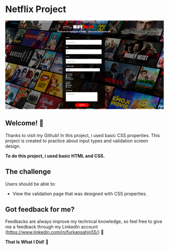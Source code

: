 # Netflix Project

![Design preview for validation page](./img/Project_001_.png)

## Welcome! 👋

Thanks to visit my Github! In this project, i used basic CSS properties. This project is created to practice about input types and validation screen design.

**To do this project, i used basic HTML and CSS.**

## The challenge

Users should be able to:

- View the validation page that was designed with CSS properties.

## Got feedback for me?

Feedbacks are always improve my technical knowledge, so feel free to give me a feedback through my LinkedIn account (https://www.linkedin.com/in/furkansahin55/) 🙌

**That Is What I Did!** 🚀
